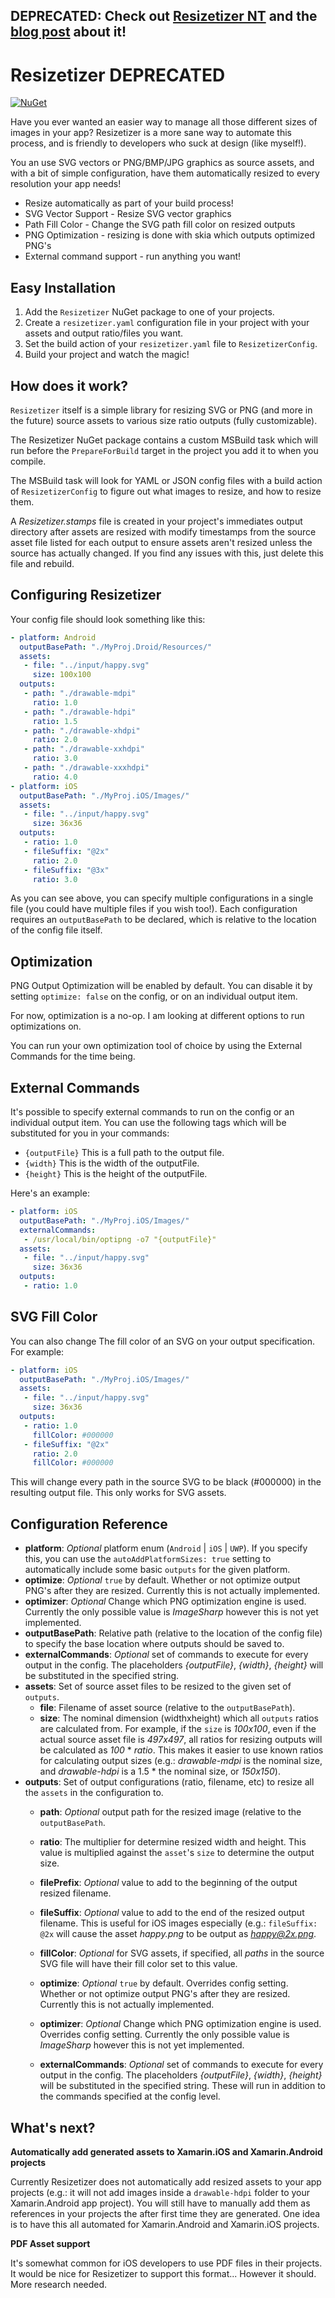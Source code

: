 ## DEPRECATED: Check out [Resizetizer NT](https://github.com/redth/ResizetizerNT) and the [blog post](https://redth.codes/resizetizer-nt-shared-images-for-xamarin/) about it!

# Resizetizer DEPRECATED

[![NuGet](https://img.shields.io/nuget/v/Resizetizer.svg)](https://www.nuget.org/packages/Resizetizer/) 

Have you ever wanted an easier way to manage all those different sizes of images in your app? Resizetizer is a more sane way to automate this process, and is friendly to developers who suck at design (like myself!).

You an use SVG vectors or PNG/BMP/JPG graphics as source assets, and with a bit of simple configuration, have them automatically resized to every resolution your app needs!

 - Resize automatically as part of your build process!
 - SVG Vector Support - Resize SVG vector graphics
 - Path Fill Color - Change the SVG path fill color on resized outputs
 - PNG Optimization - resizing is done with skia which outputs optimized PNG's
 - External command support - run anything you want!


## Easy Installation

1. Add the `Resizetizer` NuGet package to one of your projects.
2. Create a `resizetizer.yaml` configuration file in your project with your assets and output ratio/files you want.
3. Set the build action of your `resizetizer.yaml` file to `ResizetizerConfig`.
3. Build your project and watch the magic!


## How does it work?

`Resizetizer` itself is a simple library for resizing SVG or PNG (and more in the future) source assets to various size ratio outputs (fully customizable).

The Resizetizer NuGet package contains a custom MSBuild task which will run before the `PrepareForBuild` target in the project you add it to when you compile.

The MSBuild task will look for YAML or JSON config files with a build action of `ResizetizerConfig` to figure out what images to resize, and how to resize them.

A *Resizetizer.stamps* file is created in your project's immediates output directory after assets are resized with modify timestamps from the source asset file listed for each output to ensure assets aren't resized unless the source has actually changed.  If you find any issues with this, just delete this file and rebuild.

## Configuring Resizetizer
Your config file should look something like this:

```yaml
- platform: Android
  outputBasePath: "./MyProj.Droid/Resources/"
  assets:
   - file: "../input/happy.svg"
     size: 100x100
  outputs:
   - path: "./drawable-mdpi"
     ratio: 1.0
   - path: "./drawable-hdpi"
     ratio: 1.5
   - path: "./drawable-xhdpi"
     ratio: 2.0
   - path: "./drawable-xxhdpi"
     ratio: 3.0
   - path: "./drawable-xxxhdpi"
     ratio: 4.0
- platform: iOS
  outputBasePath: "./MyProj.iOS/Images/"
  assets:
   - file: "../input/happy.svg"
     size: 36x36
  outputs:
   - ratio: 1.0
   - fileSuffix: "@2x"
     ratio: 2.0
   - fileSuffix: "@3x"
     ratio: 3.0
```

As you can see above, you can specify multiple configurations in a single file (you could have multiple files if you wish too!).  Each configuration requires an `outputBasePath` to be declared, which is relative to the location of the config file itself.


## Optimization

PNG Output Optimization will be enabled by default.  You can disable it by setting `optimize: false` on the config, or on an individual output item.

For now, optimization is a no-op.  I am looking at different options to run optimizations on.

You can run your own optimization tool of choice by using the External Commands for the time being.

## External Commands

It's possible to specify external commands to run on the config or an individual output item.  You can use the following tags which will be substituted for you in your commands:


 - `{outputFile}`  This is a full path to the output file.
 - `{width}` This is the width of the outputFile.
 - `{height}` This is the height of the outputFile.
  
Here's an example:

```yaml
- platform: iOS
  outputBasePath: "./MyProj.iOS/Images/"
  externalCommands:
   - /usr/local/bin/optipng -o7 "{outputFile}"
  assets:
   - file: "../input/happy.svg"
     size: 36x36
  outputs:
   - ratio: 1.0
```

## SVG Fill Color

You can also change The fill color of an SVG on your output specification.  For example:

```yaml
- platform: iOS
  outputBasePath: "./MyProj.iOS/Images/"
  assets:
   - file: "../input/happy.svg"
     size: 36x36
  outputs:
   - ratio: 1.0
     fillColor: #000000
   - fileSuffix: "@2x"
     ratio: 2.0
     fillColor: #000000
```

This will change every path in the source SVG to be black (#000000) in the resulting output file.  This only works for SVG assets.


## Configuration Reference

 - **platform**: *Optional* platform enum (`Android` | `iOS` | `UWP`).  If you specify this, you can use the `autoAddPlatformSizes: true` setting to automatically include some basic `outputs` for the given platform.
 - **optimize**: *Optional* `true` by default.  Whether or not optimize output PNG's after they are resized.  Currently this is not actually implemented.
 - **optimizer**: *Optional* Change which PNG optimization engine is used.  Currently the only possible value is *ImageSharp* however this is not yet implemented.
 - **outputBasePath**: Relative path (relative to the location of the config file) to specify the base location where outputs should be saved to.
 - **externalCommands**: *Optional* set of commands to execute for every output in the config.  The placeholders *{outputFile}*, *{width}*, *{height}* will be substituted in the specified string.
 - **assets**: Set of source asset files to be resized to the given set of `outputs`.
    - **file**: Filename of asset source (relative to the `outputBasePath`).
    - **size**: The nominal dimension (widthxheight) which all `outputs` ratios are calculated from.  For example, if the `size` is *100x100*, even if the actual source asset file is *497x497*, all ratios for resizing outputs will be calculated as *100* * *ratio*.  This makes it easier to use known ratios for calculating output sizes (e.g.: *drawable-mdpi* is the nominal size, and *drawable-hdpi* is a 1.5 * the nominal size, or *150x150*).
 - **outputs**: Set of output configurations (ratio, filename, etc) to resize all the `assets` in the configuration to.
   - **path**: *Optional* output path for the resized image (relative to the `outputBasePath`.
   - **ratio**: The multiplier for determine resized width and height.  This value is multiplied against the `asset`'s `size` to determine the output size.
   - **filePrefix**: *Optional* value to add to the beginning of the output resized filename.
   - **fileSuffix**: *Optional* value to add to the end of the resized output filename.  This is useful for iOS images especially (e.g.: `fileSuffix: @2x` will cause the asset *happy.png* to be output as *happy@2x.png*.

    - **fillColor**: *Optional* for SVG assets, if specified, all *paths* in the source SVG file will have their fill color set to this value.
    - **optimize**: *Optional* `true` by default.  Overrides config setting.  Whether or not optimize output PNG's after they are resized.  Currently this is not actually implemented.
    - **optimizer**: *Optional* Change which PNG optimization engine is used.  Overrides config setting.  Currently the only possible value is *ImageSharp* however this is not yet implemented.
   - **externalCommands**: *Optional* set of commands to execute for every output in the config.  The placeholders *{outputFile}*, *{width}*, *{height}* will be substituted in the specified string.  These will run in addition to the commands specified at the config level.


## What's next?

**Automatically add generated assets to Xamarin.iOS and Xamarin.Android projects**

Currently Resizetizer does not automatically add resized assets to your app projects (e.g.: it will not add images inside a `drawable-hdpi` folder to your Xamarin.Android app project).  You will still have to manually add them as references in your projects the after first time they are generated.  One idea is to have this all automated for Xamarin.Android and Xamarin.iOS projects.

**PDF Asset support**

It's somewhat common for iOS developers to use PDF files in their projects.  It would be nice for Resizetizer to support this format... However it should.  More research needed.
